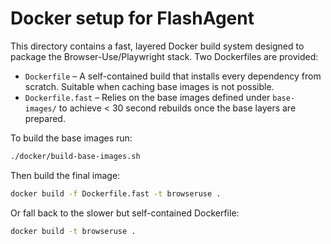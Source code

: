 # Docker setup for FlashAgent

This directory contains a fast, layered Docker build system designed to package
the Browser-Use/Playwright stack. Two Dockerfiles are provided:

- `Dockerfile` – A self-contained build that installs every dependency from
  scratch. Suitable when caching base images is not possible.
- `Dockerfile.fast` – Relies on the base images defined under `base-images/` to
  achieve < 30 second rebuilds once the base layers are prepared.

To build the base images run:

```bash
./docker/build-base-images.sh
```

Then build the final image:

```bash
docker build -f Dockerfile.fast -t browseruse .
```

Or fall back to the slower but self-contained Dockerfile:

```bash
docker build -t browseruse .
```
